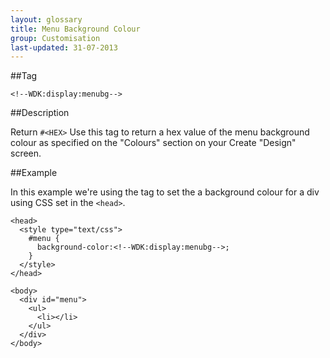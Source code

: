 ```yaml
---
layout: glossary
title: Menu Background Colour
group: Customisation
last-updated: 31-07-2013
---
```


##Tag

`<!--WDK:display:menubg-->`

##Description

Return `#<HEX>`
Use this tag to return a hex value of the menu background colour as specified on the "Colours" section on your Create "Design" screen.

##Example

In this example we're using the tag to set the a background colour for a div using CSS set in the `<head>`.

```
<head>
  <style type="text/css">
    #menu {
      background-color:<!--WDK:display:menubg-->;
    }
  </style>
</head>

<body>
  <div id="menu">
    <ul>
      <li></li>
    </ul>
  </div>
</body>
```